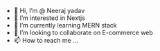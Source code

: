 - 👋 Hi, I’m @ Neeraj yadav
- 👀 I’m interested in Nextjs
- 🌱 I’m currently learning MERN stack
- 💞️ I’m looking to collaborate on E-commerce web
- 📫 How to reach me ...

<!---
19Neeraj/19Neeraj is a ✨ special ✨ repository because its `README.md` (this file) appears on your GitHub profile.
You can click the Preview link to take a look at your changes.
--->
